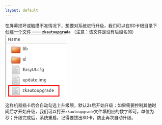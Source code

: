 ```yaml
---
layout: default
---
```

在屏幕损坏或触摸不准情况下，想要对系统进行升级，我们可以在SD卡根目录下创建一个文件 —— **`zkautoupgrade`** （注意：该文件是没有后缀名的）
![](images/Screenshotfrom2018-06-07195801.png)

这样机器插卡后会自动勾选上升级项，默认2s后开始升级；如果需要控制其他时间后才开始升级，我们可以打开`zkautoupgrade`文件填相应的数字即可，单位为秒；升级完成后，系统重启，记得要拔出SD卡，防止再次自动升级。